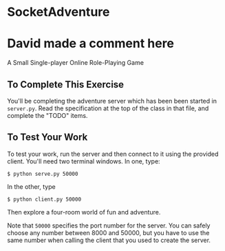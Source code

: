 # SocketAdventure
# David made a comment here
A Small Single-player Online Role-Playing Game

## To Complete This Exercise

You'll be completing the adventure server which has been been started in `server.py`. Read the specification at the top of the class in that file, and complete the "TODO" items.

## To Test Your Work

To test your work, run the server and then connect to it using the provided client. You'll need two terminal windows. In one, type:

```
$ python serve.py 50000
```

In the other, type
```
$ python client.py 50000
```

Then explore a four-room world of fun and adventure.

Note that `50000` specifies the port number for the server. You can safely choose any number between 8000 and 50000, but you have to use the same number when calling the client that you used to create the server.

